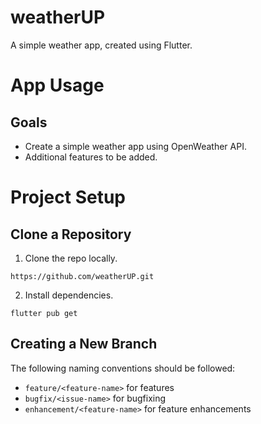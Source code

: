 # weatherUP
A simple weather app, created using Flutter.

# App Usage
## Goals
* Create a simple weather app using OpenWeather API.
* Additional features to be added.

# Project Setup
## Clone a Repository
1. Clone the repo locally.
```
https://github.com/weatherUP.git
```
2. Install dependencies. 
```
flutter pub get
```

## Creating a New Branch
The following naming conventions should be followed:
* ```feature/<feature-name>``` for features
* ```bugfix/<issue-name>``` for bugfixing
* ```enhancement/<feature-name>``` for feature enhancements
